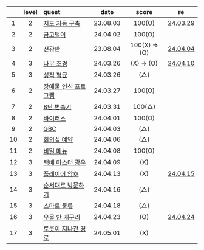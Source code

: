 |     | level | quest                                                 |   date   |     score     | re                                         |
| :-: | :---: | :---------------------------------------------------- | :------: | :-----------: | ------------------------------------------ |
|  1  |   2   | [지도 자동 구축](./지도%20자동%20구축.js)             | 23.08.03 |    100(O)     | [24.03.29](./replay/지도%20자동%20구축.js) |
|  2  |   2   | [금고털이](./금고털이.js)                             | 24.04.02 |    100(O)     |
|  3  |   2   | [전광판](./전광판.js)                                 | 23.08.04 | 100(X) => (O) | [24.04.04](./replay/전광판.js)             |
|  4  |   3   | [나무 조경](./나무%20조경.js)                         | 24.03.26 |  (X) => (O)   | [24.04.10](./replay/나무%20조경.js)        |
|  5  |   3   | [성적 평균](./성적%20평균.js)                         | 24.03.26 |      (△)      |
|  6  |   2   | [장애물 인식 프로그램](./장애물%20인식%20프로그램.js) | 24.03.27 |    100(O)     |
|  7  |   2   | [8단 변속기](./8단%20변속기.js)                       | 24.03.31 |    100(△)     |
|  8  |   2   | [바이러스](./바이러스.js)                             | 24.04.01 |    100(O)     |
|  9  |   2   | [GBC](./GBC.js)                                       | 24.04.03 |      (△)      |
| 10  |   2   | [회의실 예약](./회의실%20예약.js)                     | 24.04.06 |      (△)      |
| 11  |   2   | [비밀 메뉴](./비밀%20메뉴.js)                         | 24.04.08 |    100(O)     |
| 12  |   3   | [택배 마스터 광우](./택배%20마스터%20광우.js)         | 24.04.09 |      (X)      |
| 13  |   3   | [플레이어 암호](./플레이어%20암호.js)                 | 24.04.13 |      (X)      | [24.04.15](./replay/플레이어%20암호.js)    |
| 14  |   3   | [순서대로 방문하기](./순서대로%20방문하기.js)         | 24.04.16 |      (△)      |
| 15  |   3   | [스마트 물류](./스마트%20물류.js)                     | 24.04.18 |      (△)      |
| 16  |   3   | [우물 안 개구리](./우물%20안%20개구리.js)             | 24.04.23 |      (O)      | [24.04.24](./replay/우물%20안%20개구리.js) |
| 17  |   3   | [로봇이 지나간 경로](./로봇이%20지나간%20경로.js)     | 24.05.01 |      (X)      |
